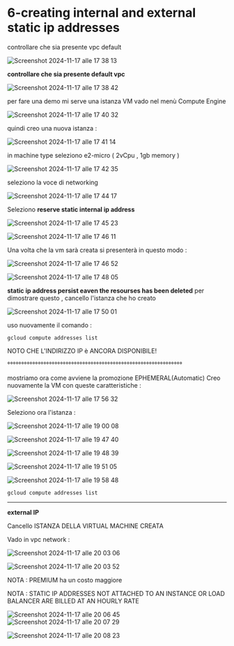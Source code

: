 # 6-creating internal and external static ip addresses


controllare che sia presente vpc default 

![Screenshot 2024-11-17 alle 17 38 13](https://github.com/user-attachments/assets/903b32a0-c224-49dd-a9fc-57500106d8c4)

**controllare che sia presente default vpc**

![Screenshot 2024-11-17 alle 17 38 42](https://github.com/user-attachments/assets/3a7e2f56-b7b3-4323-b27c-bfa3c22e9b14)

per fare una demo mi serve una istanza VM
vado nel menù Compute Engine

![Screenshot 2024-11-17 alle 17 40 32](https://github.com/user-attachments/assets/55d29a20-c15d-44fb-b4e5-e310b164b1ac)

quindi creo una nuova istanza :


![Screenshot 2024-11-17 alle 17 41 14](https://github.com/user-attachments/assets/da73993e-9e39-426a-9c27-caf861b18ccf)


in machine type seleziono e2-micro ( 2vCpu , 1gb memory )


![Screenshot 2024-11-17 alle 17 42 35](https://github.com/user-attachments/assets/ef4d48dc-c703-46a8-8fcf-ef197dd89601)


seleziono la voce di networking

![Screenshot 2024-11-17 alle 17 44 17](https://github.com/user-attachments/assets/dbf8652f-274b-4d15-82aa-9894a619bf14)


Seleziono **reserve static internal ip address**


![Screenshot 2024-11-17 alle 17 45 23](https://github.com/user-attachments/assets/5431e5b2-4cc2-410f-89f7-9538c2de6e48)

![Screenshot 2024-11-17 alle 17 46 11](https://github.com/user-attachments/assets/9bf5051f-aade-48df-907d-926a7883434f)



Una volta che la vm sarà creata si presenterà in questo modo :

![Screenshot 2024-11-17 alle 17 46 52](https://github.com/user-attachments/assets/bd00f048-5143-4b95-ae48-d07244369ad5)


![Screenshot 2024-11-17 alle 17 48 05](https://github.com/user-attachments/assets/79453c71-4638-4d3f-8b49-6938521c9c65)


**static ip address persist eaven the resourses has been deleted**
per dimostrare questo , cancello l'istanza che ho creato

![Screenshot 2024-11-17 alle 17 50 01](https://github.com/user-attachments/assets/dc5a36f5-7986-45ed-a0a4-629c3a7e40bc)


uso nuovamente il comando :

```
gcloud compute addresses list

```
NOTO CHE L'INDIRIZZO IP è ANCORA DISPONIBILE!


°°°°°°°°°°°°°°°°°°°°°°°°°°°°°°°°°°°°°°°°°°°°°°°°°°°°°°°°°°°°°°°

mostriamo ora come avviene la promozione EPHEMERAL(Automatic)
Creo nuovamente la VM con queste caratteristiche :



![Screenshot 2024-11-17 alle 17 56 32](https://github.com/user-attachments/assets/f3caaf4f-e09d-4614-86eb-a582e6874bd4)



Seleziono ora l'istanza :

![Screenshot 2024-11-17 alle 19 00 08](https://github.com/user-attachments/assets/c29ec92a-16d6-4418-8b3c-1da4704dab93)


![Screenshot 2024-11-17 alle 19 47 40](https://github.com/user-attachments/assets/3231d982-a43f-4a38-87fd-94d5e1435761)




![Screenshot 2024-11-17 alle 19 48 39](https://github.com/user-attachments/assets/38dd280b-0d63-4635-9def-e0b9395eeeeb)


![Screenshot 2024-11-17 alle 19 51 05](https://github.com/user-attachments/assets/e39b6c34-8f15-4b5e-a64e-47011b862176)



![Screenshot 2024-11-17 alle 19 58 48](https://github.com/user-attachments/assets/d4152b77-5007-4012-96a3-4c2c4149298a)


```
gcloud compute addresses list

```

_________________________________________________


**external IP**

Cancello ISTANZA DELLA VIRTUAL MACHINE CREATA

Vado in vpc network :

![Screenshot 2024-11-17 alle 20 03 06](https://github.com/user-attachments/assets/6c3a2695-b899-49b7-9d15-9715b4ed4e75)

![Screenshot 2024-11-17 alle 20 03 52](https://github.com/user-attachments/assets/bf265f24-b8dd-4d0a-bf53-f4cd4b5b97d8)


NOTA : PREMIUM ha un costo maggiore 

NOTA : STATIC IP ADDRESSES NOT ATTACHED TO AN INSTANCE OR LOAD BALANCER ARE BILLED AT AN HOURLY RATE

![Screenshot 2024-11-17 alle 20 06 45](https://github.com/user-attachments/assets/9546a51d-939b-4a0d-aa26-fa377e8dbcc7)
![Screenshot 2024-11-17 alle 20 07 29](https://github.com/user-attachments/assets/8a21c677-55c8-4782-ac97-662bd1b3847e)

![Screenshot 2024-11-17 alle 20 08 23](https://github.com/user-attachments/assets/0e8b5033-2611-4c2c-b1a5-b02aad9996bb)
























